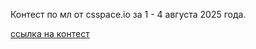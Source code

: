 Контест по мл от csspace.io за 1 - 4 августа 2025 года.

[ссылка на контест](https://contest.yandex.ru/contest/78841/problems/ "текст_подсказки")
